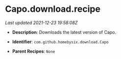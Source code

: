 # Capo.download.recipe

_Last updated 2021-12-23 19:58:08Z_

- **Description**: Downloads the latest version of Capo.

- **Identifier**: `com.github.homebysix.download.Capo`

- **Parent Recipes**: `None`